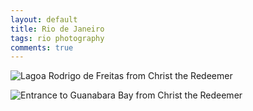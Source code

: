 ```yaml
---
layout: default
title: Rio de Janeiro
tags: rio photography
comments: true
---
```


![Lagoa Rodrigo de Freitas from Christ the Redeemer](/assets/img/rio-lagoa.jpg)

![Entrance to Guanabara Bay from Christ the Redeemer](/assets/img/rio-guanabara.jpg)
